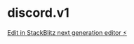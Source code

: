 # discord.v1

[Edit in StackBlitz next generation editor ⚡️](https://stackblitz.com/~/github.com/PINEWTH/discord.v1)